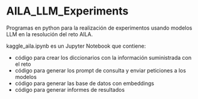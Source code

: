# AILA_LLM_Experiments
Programas en python para la realización de experimentos usando modelos LLM en la resolución del reto AILA.

kaggle_aila.ipynb es un Jupyter Notebook que contiene: 
  *  código para crear los diccionarios con la información suministrada con el reto
  *  código para generar los prompt de consulta y enviar peticiones a los modelos
  *  código para generar las base de datos con embeddings
  *  código para generar informes de resultados

